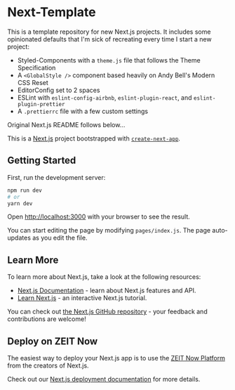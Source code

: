 # Next-Template

This is a template repository for new Next.js projects. It includes some opinionated defaults that I'm sick of recreating every time I start a new project:

- Styled-Components with a `theme.js` file that follows the Theme Specification
- A `<GlobalStyle />` component based heavily on Andy Bell's Modern CSS Reset
- EditorConfig set to 2 spaces
- ESLint with `eslint-config-airbnb`, `eslint-plugin-react`, and `eslint-plugin-prettier`
- A `.prettierrc` file with a few custom settings

Original Next.js README follows below...

This is a [Next.js](https://nextjs.org/) project bootstrapped with [`create-next-app`](https://github.com/zeit/next.js/tree/canary/packages/create-next-app).

## Getting Started

First, run the development server:

```bash
npm run dev
# or
yarn dev
```

Open [http://localhost:3000](http://localhost:3000) with your browser to see the result.

You can start editing the page by modifying `pages/index.js`. The page auto-updates as you edit the file.

## Learn More

To learn more about Next.js, take a look at the following resources:

- [Next.js Documentation](https://nextjs.org/docs) - learn about Next.js features and API.
- [Learn Next.js](https://nextjs.org/learn) - an interactive Next.js tutorial.

You can check out [the Next.js GitHub repository](https://github.com/zeit/next.js/) - your feedback and contributions are welcome!

## Deploy on ZEIT Now

The easiest way to deploy your Next.js app is to use the [ZEIT Now Platform](https://zeit.co/) from the creators of Next.js.

Check out our [Next.js deployment documentation](https://nextjs.org/docs/deployment) for more details.
